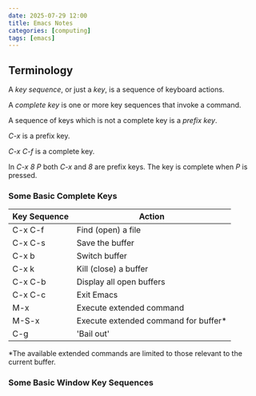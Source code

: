 ```yaml
---
date: 2025-07-29 12:00
title: Emacs Notes
categories: [computing]
tags: [emacs]
---
```


## Terminology

A *key sequence*, or just a *key*, is a sequence of keyboard actions.

A *complete key* is one or more key sequences that invoke a command.

A sequence of keys which is not a complete key is a *prefix key*.

*C-x* is a prefix key.

*C-x C-f* is a complete key.

In *C-x 8 P* both *C-x* and *8* are prefix keys. The key is complete when *P* is pressed.

### Some Basic Complete Keys

| Key Sequence | Action |
| --- | --- |
| C-x C-f | Find (open) a file |
| C-x C-s | Save the buffer |
| C-x b | Switch buffer |
| C-x k | Kill (close) a buffer |
| C-x C-b | Display all open buffers |
| C-x C-c | Exit Emacs |
| M-x | Execute extended command |
| M-S-x | Execute extended command for buffer* |
| C-g | 'Bail out' |

*The available extended commands are limited to those relevant to the current buffer.

### Some Basic Window Key Sequences

